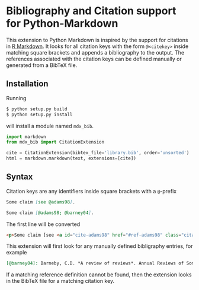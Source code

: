 # Bibliography and Citation support for Python-Markdown

This extension to Python Markdown is inspired by the support for citations in [R Markdown][].
It looks for all citation keys with the form `@<citekey>` inside matching square brackets and appends a bibliography to the output.
The references associated with the citation keys can be defined manually or generated from a BibTeX file.

## Installation

Running 

```bash
$ python setup.py build
$ python setup.py install
```

will install a module named `mdx_bib`.

```python
import markdown
from mdx_bib import CitationExtension

cite = CitationExtension(bibtex_file='library.bib', order='unsorted')
html = markdown.markdown(text, extensions=[cite])
```

## Syntax

Citation keys are any identifiers inside square brackets with a `@`-prefix

```markdown
Some claim [see @adams98].

Some claim [@adams98; @barney04].
```

The first line will be converted

```html
<p>Some claim [see <a id="cite-adams98" href="#ref-adams98" class="citation>@adams98</a>.</p>
```

This extension will first look for any manually defined bibligraphy entries, for example

```markdown
[@barney04]: Barneby, C.D. *A review of reviews*. Annual Reviews of Something (2104)
```

If a matching reference definition cannot be found, then the extension looks in the BibTeX file for a matching citation key.

[R Markdown]: http://rmarkdown.rstudio.com/authoring_bibliographies_and_citations.html


